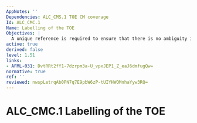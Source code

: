 ```yaml
---
AppNotes: ''
Dependencies: ALC_CMS.1 TOE CM coverage
Id: ALC_CMC.1
Name: Labelling of the TOE
Objectives: |
  A unique reference is required to ensure that there is no ambiguity in terms of which instance of the TOE is being evaluated. Labelling the TOE with its reference ensures that users of the TOE can be aware of which instance of the TOE they are using.
active: true
derived: false
level: 1.51
links:
- AFML-031: DvtRRt2fY1-7dzrpm3a-U_vpxJEP1_Z_eaJ6dmfugQw=
normative: true
ref: ''
reviewed: nwspLetrqAb0PN7q7E9pbW6zP-tUIYHWOMnhaYyw3RQ=
---
```


# ALC_CMC.1 Labelling of the TOE